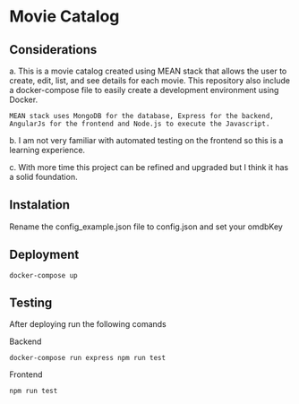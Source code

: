 # Movie Catalog

## Considerations
a. This is a movie catalog created using MEAN stack that allows the user to create, edit, list, and see details
for each movie. This repository also include a docker-compose file to easily create a development environment using Docker.

```
MEAN stack uses MongoDB for the database, Express for the backend, 
AngularJs for the frontend and Node.js to execute the Javascript.
```
b. I am not very familiar with automated testing on the frontend so this is a learning experience.

c. With more time this project can be refined and upgraded but I think it has a solid foundation.

## Instalation

Rename the config_example.json file to config.json and set your omdbKey

## Deployment

```
docker-compose up
```

## Testing
After deploying run the following comands

Backend
```
docker-compose run express npm run test
```

Frontend
```
npm run test
```